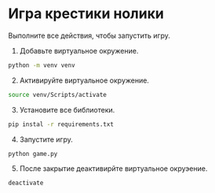 # Игра крестики нолики

Выполните все действия, чтобы запустить игру.

1. Добавьте виртуальное окружение.
```bash
python -m venv venv
```
2. Активируйте виртуальное окружение.
```bash
source venv/Scripts/activate
```
3. Установите все библиотеки.
```bash
pip instal -r requirements.txt
```
4. Запустите игру.
```bash
python game.py
```
5. После закрытие деактивирйте виртуальное окруэение.
```bash
deactivate
```
